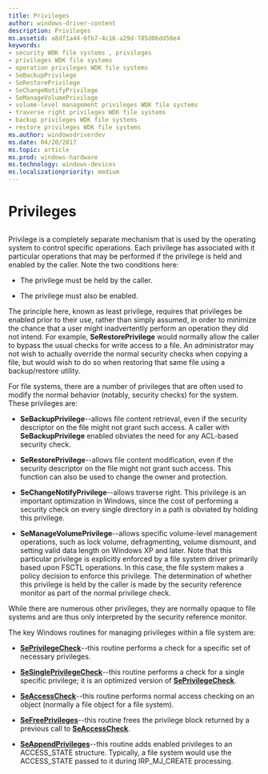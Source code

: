 ```yaml
---
title: Privileges
author: windows-driver-content
description: Privileges
ms.assetid: a8df1a44-6fb7-4c16-a29d-785d06dd50e4
keywords:
- security WDK file systems , privileges
- privileges WDK file systems
- operation privileges WDK file systems
- SeBackupPrivilege
- SeRestorePrivilege
- SeChangeNotifyPrivilege
- SeManageVolumePrivilege
- volume-level management privileges WDK file systems
- traverse right privileges WDK file systems
- backup privileges WDK file systems
- restore privileges WDK file systems
ms.author: windowsdriverdev
ms.date: 04/20/2017
ms.topic: article
ms.prod: windows-hardware
ms.technology: windows-devices
ms.localizationpriority: medium
---
```


# Privileges


## <span id="ddk_privileges_if"></span><span id="DDK_PRIVILEGES_IF"></span>


Privilege is a completely separate mechanism that is used by the operating system to control specific operations. Each privilege has associated with it particular operations that may be performed if the privilege is held and enabled by the caller. Note the two conditions here:

-   The privilege must be held by the caller.

-   The privilege must also be enabled.

The principle here, known as least privilege, requires that privileges be enabled prior to their use, rather than simply assumed, in order to minimize the chance that a user might inadvertently perform an operation they did not intend. For example, **SeRestorePrivilege** would normally allow the caller to bypass the usual checks for write access to a file. An administrator may not wish to actually override the normal security checks when copying a file, but would wish to do so when restoring that same file using a backup/restore utility.

For file systems, there are a number of privileges that are often used to modify the normal behavior (notably, security checks) for the system. These privileges are:

-   **SeBackupPrivilege**--allows file content retrieval, even if the security descriptor on the file might not grant such access. A caller with **SeBackupPrivilege** enabled obviates the need for any ACL-based security check.

-   **SeRestorePrivilege**--allows file content modification, even if the security descriptor on the file might not grant such access. This function can also be used to change the owner and protection.

-   **SeChangeNotifyPrivilege**--allows traverse right. This privilege is an important optimization in Windows, since the cost of performing a security check on every single directory in a path is obviated by holding this privilege.

-   **SeManageVolumePrivilege**--allows specific volume-level management operations, such as lock volume, defragmenting, volume dismount, and setting valid data length on Windows XP and later. Note that this particular privilege is explicitly enforced by a file system driver primarily based upon FSCTL operations. In this case, the file system makes a policy decision to enforce this privilege. The determination of whether this privilege is held by the caller is made by the security reference monitor as part of the normal privilege check.

While there are numerous other privileges, they are normally opaque to file systems and are thus only interpreted by the security reference monitor.

The key Windows routines for managing privileges within a file system are:

-   [**SePrivilegeCheck**](https://msdn.microsoft.com/library/windows/hardware/ff556686)--this routine performs a check for a specific set of necessary privileges.

-   [**SeSinglePrivilegeCheck**](https://msdn.microsoft.com/library/windows/hardware/ff563740)--this routine performs a check for a single specific privilege; it is an optimized version of [**SePrivilegeCheck**](https://msdn.microsoft.com/library/windows/hardware/ff556686).

-   [**SeAccessCheck**](https://msdn.microsoft.com/library/windows/hardware/ff563674)--this routine performs normal access checking on an object (normally a file object for a file system).

-   [**SeFreePrivileges**](https://msdn.microsoft.com/library/windows/hardware/ff556656)--this routine frees the privilege block returned by a previous call to [**SeAccessCheck**](https://msdn.microsoft.com/library/windows/hardware/ff563674).

-   [**SeAppendPrivileges**](https://msdn.microsoft.com/library/windows/hardware/ff554762)--this routine adds enabled privileges to an ACCESS\_STATE structure. Typically, a file system would use the ACCESS\_STATE passed to it during IRP\_MJ\_CREATE processing.

 

 




